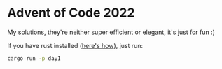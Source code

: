 # Advent of Code 2022

My solutions, they're neither super efficient or elegant, it's just for fun :)

If you have rust installed ([here's how](https://rustup.rs/)), just run:

```sh
cargo run -p day1
```
